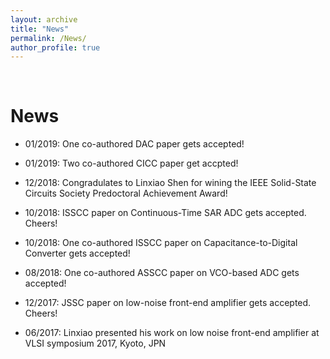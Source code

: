 ```yaml
---
layout: archive
title: "News"
permalink: /News/
author_profile: true
---
```


<br>

News
======

* 01/2019: One co-authored DAC paper gets accepted! 

* 01/2019: Two co-authored CICC paper get accpted!

* 12/2018: Congradulates to Linxiao Shen for wining the IEEE Solid-State Circuits Society Predoctoral Achievement Award!

* 10/2018: ISSCC paper on Continuous-Time SAR ADC gets accepted. Cheers!

* 10/2018: One co-authored ISSCC paper on Capacitance-to-Digital Converter gets accepted!

* 08/2018: One co-authored ASSCC paper on VCO-based ADC gets accepted!

* 12/2017: JSSC paper on low-noise front-end amplifier gets accepted. Cheers!

* 06/2017: Linxiao presented his work on low noise front-end amplifier at VLSI symposium 2017, Kyoto, JPN
